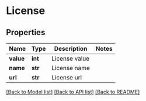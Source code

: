 # License

## Properties
Name | Type | Description | Notes
------------ | ------------- | ------------- | -------------
**value** | **int** | License value | 
**name** | **str** | License name | 
**url** | **str** | License url | 

[[Back to Model list]](../README.md#documentation-for-models) [[Back to API list]](../README.md#documentation-for-api-endpoints) [[Back to README]](../README.md)


